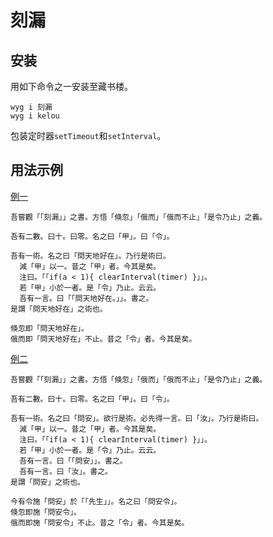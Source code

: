 # 刻漏

## 安装

用如下命令之一安装至藏书楼。

```
wyg i 刻漏
wyg i kelou
```

包装定时器`setTimeout`和`setInterval`。

## 用法示例

[例一](https://akira-cn.github.io/wenyan-demos/#/刻漏)

```
吾嘗觀「「刻漏」」之書。方悟「倏忽」「俄而」「俄而不止」「是令乃止」之義。

吾有二數。曰十。曰零。名之曰「甲」。曰「令」。

吾有一術。名之曰「問天地好在」。乃行是術曰。
  減「甲」以一。昔之「甲」者。今其是矣。
  注曰。「「if(a < 1){ clearInterval(timer) }」」。
  若「甲」小於一者。是「令」乃止。云云。
  吾有一言。曰「「問天地好在。」」。書之。
是謂「問天地好在」之術也。

倏忽即「問天地好在」。
俄而即「問天地好在」不止。昔之「令」者。今其是矣。
```

[例二](https://akira-cn.github.io/wenyan-demos/#/刻漏二)

```
吾嘗觀「「刻漏」」之書。方悟「倏忽」「俄而」「俄而不止」「是令乃止」之義。

吾有二數。曰十。曰零。名之曰「甲」。曰「令」。

吾有一術。名之曰「問安」。欲行是術。必先得一言。曰「汝」。乃行是術曰。
  減「甲」以一。昔之「甲」者。今其是矣。
  注曰。「「if(a < 1){ clearInterval(timer) }」」。
  若「甲」小於一者。是「令」乃止。云云。
  吾有一言。曰「「問安」」。書之。
  吾有一言。曰「汝」。書之。
是謂「問安」之術也。

今有令施「問安」於「「先生」」。名之曰「問安令」。
倏忽即施「問安令」。
俄而即施「問安令」不止。昔之「令」者。今其是矣。
```
